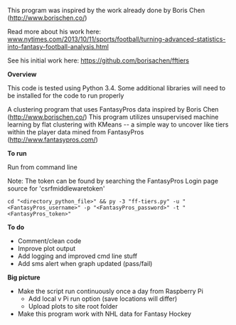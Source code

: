 This program was inspired by the work already done by Boris Chen (http://www.borischen.co/)

Read more about his work here:
www.nytimes.com/2013/10/11/sports/football/turning-advanced-statistics-into-fantasy-football-analysis.html

See his initial work here:
https://github.com/borisachen/fftiers


**Overview**

This code is tested using Python 3.4. Some additional libraries will need to be installed for the code to run properly

A clustering program that uses FantasyPros data inspired by Boris Chen (http://www.borischen.co/)
This program utilizes unsupervised machine learning by flat clustering with KMeans -- a simple way
to uncover like tiers within the player data mined from FantasyPros (http://www.fantasypros.com/)

**To run**

Run from command line

Note: The token can be found by searching the FantasyPros Login page source for 'csrfmiddlewaretoken'

`cd "<directory_python_file>" && py -3 "ff-tiers.py" -u "<FantasyPros_username>" -p "<FantasyPros_password>" -t "<FantasyPros_token>"`

**To do**

- Comment/clean code
- Improve plot output
- Add logging and improved cmd line stuff
- Add sms alert when graph updated (pass/fail)

**Big picture**

- Make the script run continuously once a day from Raspberry Pi
  - Add local v Pi run option (save locations will differ)
  - Upload plots to site root folder
- Make this program work with NHL data for Fantasy Hockey